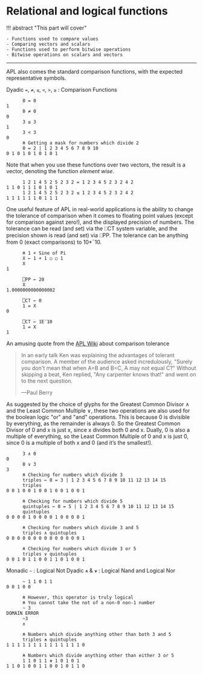 # Relational and logical functions

!!! abstract "This part will cover"

    - Functions used to compare values
    - Comparing vectors and scalars
    - Functions used to perform bitwise operations
    - Bitwise operations on scalars and vectors

---

APL also comes the standard comparison functions, with the expected representative symbols.

Dyadic `=`, `≠`, `≤`, `<`, `>`, `≥` : Comparison Functions
```apl
      0 = 0
1
      0 ≠ 0
0
      3 ≤ 3
1
      3 < 3
0
      ⍝ Getting a mask for numbers which divide 2
      0 = 2 | 1 2 3 4 5 6 7 8 9 10
0 1 0 1 0 1 0 1 0 1
```

Note that when you use these functions over two vectors, the result is a vector, denoting the function *element wise*.

```apl
      1 2 1 4 5 2 5 2 3 2 = 1 2 3 4 5 2 3 2 4 2
1 1 0 1 1 1 0 1 0 1
      1 2 1 4 5 2 5 2 3 2 ≤ 1 2 3 4 5 2 3 2 4 2
1 1 1 1 1 1 0 1 1 1
```

One useful feature of APL in real-world applications is the ability to change the tolerance of comparison when it comes to floating point values (except for comparison against zero!), and the displayed precision of numbers. The tolerance can be read (and set) via the ⎕CT system variable, and the precision shown is read (and set) via ⎕PP. The tolerance can be anything from 0 (exact comparisons) to 10*¯10.

```apl
      ⍝ 1 + Sine of Pi
      X ← 1 + 1 ○ ○ 1
      X
1

      ⎕PP ← 20
      X
1.0000000000000002
      
      ⎕CT ← 0
      1 = X
0

      ⎕CT ← 1E¯10
      1 = X
1

```

An amusing quote from the [APL Wiki](https://aplwiki.com/wiki/Comparison_tolerance) about comparison tolerance
> In an early talk Ken was explaining the advantages of tolerant 
> comparison. A member of the audience asked incredulously, "Surely 
> you don't mean that when A=B and B=C, A may not equal C?" Without 
> skipping a beat, Ken replied, "Any carpenter knows that!" and went on
> to the next question. 
> 
> —Paul Berry


As suggested by the choice of glyphs for the Greatest Common Divisor ∧ and the Least Common Multiple ∨, these two operations are also used for the boolean logic "or" and "and" operations. This is because 0 is divisible by everything, as the remainder is always 0. So the Greatest Common Divisor of 0 and x is just x, since x divides both 0 and x. Dually, 0 is also a multiple of everything, so the Least Common Multiple of 0 and x is just 0, since 0 is a multiple of both x and 0 (and it’s the smallest!).

```apl
      3 ∧ 0
0
      0 ∨ 3
3
      ⍝ Checking for numbers which divide 3
      triples ← 0 = 3 | 1 2 3 4 5 6 7 8 9 10 11 12 13 14 15
      triples
0 0 1 0 0 1 0 0 1 0 0 1 0 0 1

      ⍝ Checking for numbers which divide 5
      quintuples ← 0 = 5 | 1 2 3 4 5 6 7 8 9 10 11 12 13 14 15
      quintuples
0 0 0 0 1 0 0 0 0 1 0 0 0 0 1

      ⍝ Checking for numbers which divide 3 and 5
      triples ∧ quintuples
0 0 0 0 0 0 0 0 0 0 0 0 0 0 1

      ⍝ Checking for numbers which divide 3 or 5
      triples ∨ quintuples
0 0 1 0 1 1 0 0 1 1 0 1 0 0 1
```

Monadic `~` : Logical Not
Dyadic `⍲` & `⍱` : Logical Nand and Logical Nor
```apl
      ~ 1 1 0 1 1
0 0 1 0 0

      ⍝ However, this operator is truly logical
      ⍝ You cannot take the not of a non-0 non-1 number
      ~ 3 
DOMAIN ERROR
      ~3
      ∧

      ⍝ Numbers which divide anything other than both 3 and 5
      triples ⍲ quintuples
1 1 1 1 1 1 1 1 1 1 1 1 1 1 0

      ⍝ Numbers which divide anything other than either 3 or 5
      1 1 0 1 1 ⍱ 1 0 1 0 1 
1 1 0 1 0 0 1 1 0 0 1 0 1 1 0
```